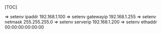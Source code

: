 [TOC]

=> setenv ipaddr 192.168.1.100
=> setenv gatewayip 192.168.1.255
=> setenv netmask 255.255.255.0
=> setenv serverip 192.168.1.200
=> setenv ethaddr 00:00:00:00:00:00